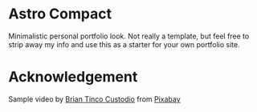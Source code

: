 # Astro Compact

Minimalistic personal portfolio look. Not really a template, but feel free to strip away my info and use this as a starter for your own portfolio site.

# Acknowledgement

Sample video by <a href="https://pixabay.com/users/xbriantcx-36275440/?utm_source=link-attribution&utm_medium=referral&utm_campaign=video&utm_content=241802">Brian Tinco Custodio</a> from <a href="https://pixabay.com//?utm_source=link-attribution&utm_medium=referral&utm_campaign=video&utm_content=241802">Pixabay</a>

